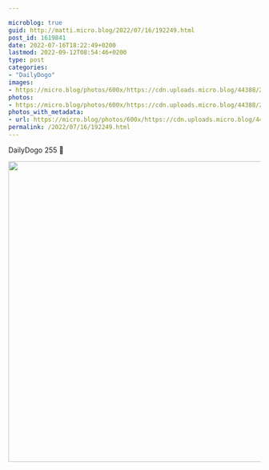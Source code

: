 ```yaml
---

microblog: true
guid: http://matti.micro.blog/2022/07/16/192249.html
post_id: 1619841
date: 2022-07-16T18:22:49+0200
lastmod: 2022-09-12T08:54:46+0200
type: post
categories:
- "DailyDogo"
images:
- https://micro.blog/photos/600x/https://cdn.uploads.micro.blog/44388/2022/3bde814a59.jpg
photos:
- https://micro.blog/photos/600x/https://cdn.uploads.micro.blog/44388/2022/3bde814a59.jpg
photos_with_metadata:
- url: https://micro.blog/photos/600x/https://cdn.uploads.micro.blog/44388/2022/3bde814a59.jpg
permalink: /2022/07/16/192249.html
---
```

DailyDogo 255 🐶

<img src="https://micro.blog/photos/600x/https://blog.martin-haehnel.de/uploads/2022/3bde814a59.jpg" width="600" height="600" alt="" />
